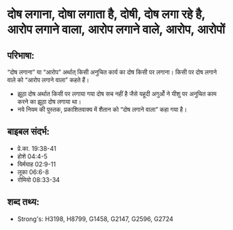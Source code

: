# दोष लगाना, दोषा लगाता है, दोषी, दोष लगा रहे है, आरोप लगाने वाला, आरोप लगाने वाले, आरोप, आरोपों #

## परिभाषा: ##

“दोष लगाना” या “आरोप” अर्थात् किसी अनुचित कार्य का दोष किसी पर लगाना। किसी पर दोष लगाने वाले को “आरोप लगाने वाला” कहते हैं।

* झूठा दोष अर्थात किसी पर लगाया गया दोष सच नहीं है जैसे यहूदी अगुओें ने यीशु पर अनुचित काम करने का झूठा दोष लगाया था।
* नये नियम की पुस्तक, प्रकाशितवाक्य में शैतान को “दोष लगाने वाला” कहा गया है।

## बाइबल संदर्भ: ##

* प्रे.का. 19:38-41
* होशे 04:4-5
* यिर्मयाह 02:9-11
* लूका 06:6-8
* रोमियो 08:33-34

## शब्द तथ्य: ##

* Strong's: H3198, H8799, G1458, G2147, G2596, G2724
